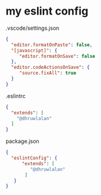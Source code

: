 # my eslint config

.vscode/settings.json
```json
{
  "editor.formatOnPaste": false,
  "[javascript]": {
     "editor.formatOnSave": false
  },
  "editor.codeActionsOnSave": {
     "source.fixAll": true
  }
}
```

.eslintrc
```json
{
  "extends": [
    "@dhruwlalan"
  ]
}
```

package.json
```json
{
  "eslintConfig": {
      "extends": [
         "@dhruwlalan"
       ]
   }
}
```